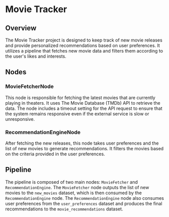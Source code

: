 # Movie Tracker

## Overview

The Movie Tracker project is designed to keep track of new movie releases and provide personalized recommendations based on user preferences. It utilizes a pipeline that fetches new movie data and filters them according to the user's likes and interests.

## Nodes

### MovieFetcherNode

This node is responsible for fetching the latest movies that are currently playing in theaters. It uses The Movie Database (TMDb) API to retrieve the data. The node includes a timeout setting for the API request to ensure that the system remains responsive even if the external service is slow or unresponsive.

### RecommendationEngineNode

After fetching the new releases, this node takes user preferences and the list of new movies to generate recommendations. It filters the movies based on the criteria provided in the user preferences.

## Pipeline

The pipeline is composed of two main nodes: `MovieFetcher` and `RecommendationEngine`. The `MovieFetcher` node outputs the list of new movies to the `new_movies` dataset, which is then consumed by the `RecommendationEngine` node. The `RecommendationEngine` node also consumes user preferences from the `user_preferences` dataset and produces the final recommendations to the `movie_recommendations` dataset.